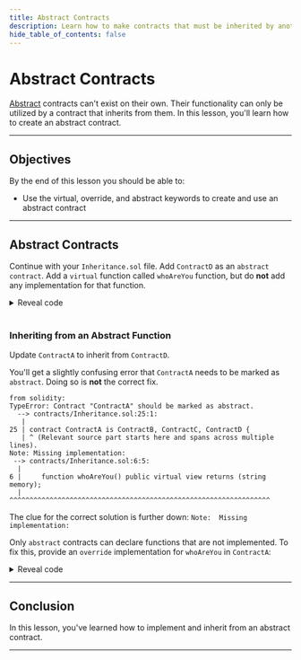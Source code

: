 ```yaml
---
title: Abstract Contracts
description: Learn how to make contracts that must be inherited by another contract.
hide_table_of_contents: false
---
```


# Abstract Contracts

[Abstract] contracts can't exist on their own. Their functionality can only be utilized by a contract that inherits from them. In this lesson, you'll learn how to create an abstract contract.

---

## Objectives

By the end of this lesson you should be able to:

- Use the virtual, override, and abstract keywords to create and use an abstract contract

---

## Abstract Contracts

Continue with your `Inheritance.sol` file. Add `ContractD` as an `abstract contract`. Add a `virtual` function called `whoAreYou` function, but do **not** add any implementation for that function.

<details>

<summary>Reveal code</summary>

```solidity
abstract contract ContractD {
    function whoAreYou() public virtual view returns (string memory);
}
```

</details>

<br/>

### Inheriting from an Abstract Function

Update `ContractA` to inherit from `ContractD`.

You'll get a slightly confusing error that `ContractA` needs to be marked as `abstract`. Doing so is **not** the correct fix.

```text
from solidity:
TypeError: Contract "ContractA" should be marked as abstract.
  --> contracts/Inheritance.sol:25:1:
   |
25 | contract ContractA is ContractB, ContractC, ContractD {
   | ^ (Relevant source part starts here and spans across multiple lines).
Note: Missing implementation:
 --> contracts/Inheritance.sol:6:5:
  |
6 |     function whoAreYou() public virtual view returns (string memory);
  |     ^^^^^^^^^^^^^^^^^^^^^^^^^^^^^^^^^^^^^^^^^^^^^^^^^^^^^^^^^^^^^^^^^
```

The clue for the correct solution is further down: `Note:  Missing implementation:`

Only `abstract` contracts can declare functions that are not implemented. To fix this, provide an `override` implementation for `whoAreYou` in `ContractA`:

<details>

<summary>Reveal code</summary>

```solidity
function whoAreYou() public override pure returns (string memory) {
    return "I'm a person!";
}
```

</details>


---

## Conclusion

In this lesson, you've learned how to implement and inherit from an abstract contract.

---

[Abstract]: https://docs.soliditylang.org/en/v0.8.17/contracts.html?#abstract-contracts
